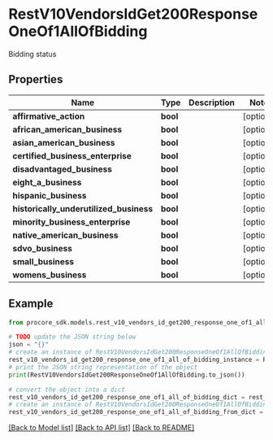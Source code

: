 # RestV10VendorsIdGet200ResponseOneOf1AllOfBidding

Bidding status

## Properties

Name | Type | Description | Notes
------------ | ------------- | ------------- | -------------
**affirmative_action** | **bool** |  | [optional] 
**african_american_business** | **bool** |  | [optional] 
**asian_american_business** | **bool** |  | [optional] 
**certified_business_enterprise** | **bool** |  | [optional] 
**disadvantaged_business** | **bool** |  | [optional] 
**eight_a_business** | **bool** |  | [optional] 
**hispanic_business** | **bool** |  | [optional] 
**historically_underutilized_business** | **bool** |  | [optional] 
**minority_business_enterprise** | **bool** |  | [optional] 
**native_american_business** | **bool** |  | [optional] 
**sdvo_business** | **bool** |  | [optional] 
**small_business** | **bool** |  | [optional] 
**womens_business** | **bool** |  | [optional] 

## Example

```python
from procore_sdk.models.rest_v10_vendors_id_get200_response_one_of1_all_of_bidding import RestV10VendorsIdGet200ResponseOneOf1AllOfBidding

# TODO update the JSON string below
json = "{}"
# create an instance of RestV10VendorsIdGet200ResponseOneOf1AllOfBidding from a JSON string
rest_v10_vendors_id_get200_response_one_of1_all_of_bidding_instance = RestV10VendorsIdGet200ResponseOneOf1AllOfBidding.from_json(json)
# print the JSON string representation of the object
print(RestV10VendorsIdGet200ResponseOneOf1AllOfBidding.to_json())

# convert the object into a dict
rest_v10_vendors_id_get200_response_one_of1_all_of_bidding_dict = rest_v10_vendors_id_get200_response_one_of1_all_of_bidding_instance.to_dict()
# create an instance of RestV10VendorsIdGet200ResponseOneOf1AllOfBidding from a dict
rest_v10_vendors_id_get200_response_one_of1_all_of_bidding_from_dict = RestV10VendorsIdGet200ResponseOneOf1AllOfBidding.from_dict(rest_v10_vendors_id_get200_response_one_of1_all_of_bidding_dict)
```
[[Back to Model list]](../README.md#documentation-for-models) [[Back to API list]](../README.md#documentation-for-api-endpoints) [[Back to README]](../README.md)


